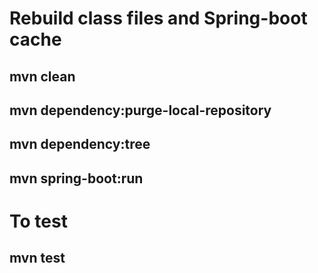 
# Rebuild class files and Spring-boot cache
## mvn clean
## mvn dependency:purge-local-repository
## mvn dependency:tree
## mvn spring-boot:run
# To test
## mvn test
